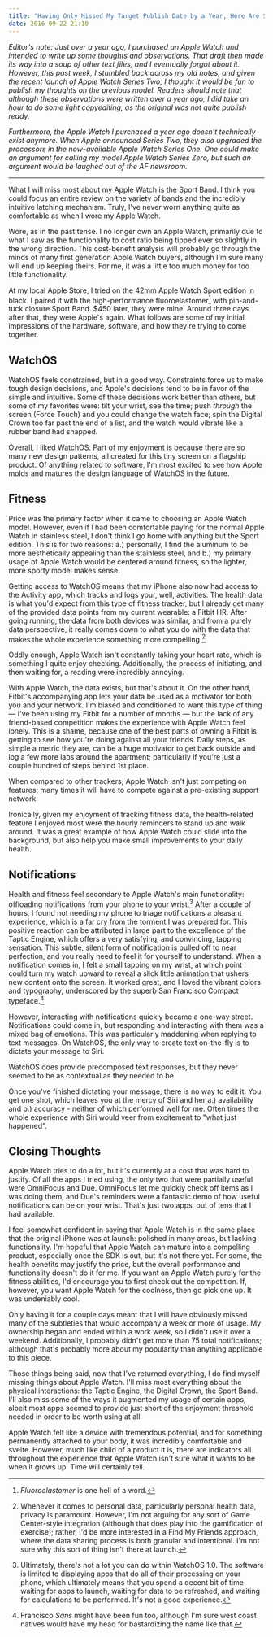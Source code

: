 ```yaml
---
title: "Having Only Missed My Target Publish Date by a Year, Here Are Some Brief Thoughts and Observations on Apple Watch"
date: 2016-09-22 21:10
---
```


_Editor's note: Just over a year ago, I purchased an Apple Watch and intended to write up some thoughts and observations. That draft then made its way into a soup of other text files, and I eventually forgot about it. However, this past week, I stumbled back across my old notes, and given the recent launch of Apple Watch Series Two, I thought it would be fun to publish my thoughts on the previous model. Readers should note that although these observations were written over a year ago, I did take an hour to do some light copyediting, as the original was not quite publish ready._

_Furthermore, the Apple Watch I purchased a year ago doesn't technically exist anymore. When Apple announced Series Two, they also upgraded the processors in the now-available Apple Watch Series One. One could make an argument for calling my model Apple Watch Series Zero, but such an argument would be laughed out of the AF newsroom._

---

What I will miss most about my Apple Watch is the Sport Band. I think you could focus an entire review on  the variety of bands and the incredibly intuitive latching mechanism. Truly, I've never worn anything quite as comfortable as when I wore my Apple Watch. 

Wore, as in the past tense. I no longer own an Apple Watch, primarily due to what I saw as the functionality to cost ratio being tipped ever so slightly in the wrong direction. This cost-benefit analysis will probably go through the minds of many first generation Apple Watch buyers, although I'm sure many will end up keeping theirs. For me, it was a little too much money for too little functionality. 

At my local Apple Store, I tried on the 42mm Apple Watch Sport edition in black. I paired it with the high-performance fluoroelastomer[^1] with pin-and-tuck closure Sport Band. $450 later, they were mine. Around three days after that, they were Apple's again. What follows are some of my initial impressions of the hardware, software, and how they're trying to come together.

## WatchOS

WatchOS feels constrained, but in a good way. Constraints force us to make tough design decisions, and Apple's decisions tend to be in favor of the simple and intuitive. Some of these decisions work better than others, but some of my favorites were: tilt your wrist, see the time; push _through_ the screen (Force Touch) and you could change the watch face; spin the Digital Crown too far past the end of a list, and the watch would vibrate like a rubber band had snapped. 

Overall, I liked WatchOS. Part of my enjoyment is because there are so many new design patterns, all created for this tiny screen on a flagship product. Of anything related to software, I'm most excited to see how Apple molds and matures the design language of WatchOS in the future. 

## Fitness

Price was the primary factor when it came to choosing an Apple Watch model. However, even if I had been comfortable paying for the normal Apple Watch in stainless steel, I don't think I go home with anything but the Sport edition. This is for two reasons: a.) personally, I find the aluminum to be more aesthetically appealing than the stainless steel, and b.) my primary usage of Apple Watch would be centered around fitness, so the lighter, more sporty model makes sense.

Getting access to WatchOS means that my iPhone also now had access to the Activity app, which tracks and logs your, well, activities. The health data is what you'd expect from this type of fitness tracker, but I already get many of the provided data points from my current wearable: a Fitbit HR. After going running, the data from both devices was similar, and from a purely data perspective, it really comes down to what you do with the data that makes the whole experience something more compelling.[^2]

<aside>
Oddly enough, Apple Watch isn't constantly taking your heart rate, which is something I quite enjoy checking. Additionally, the process of initiating, and then waiting for, a reading were incredibly annoying. 
</aside>

With Apple Watch, the data exists, but that's about it. On the other hand, Fitbit's accompanying app lets your data be used as a motivator for both you and your network. I'm biased and conditioned to want this type of thing — I've been using my Fitbit for a number of months — but the lack of any friend-based competition makes the experience with Apple Watch feel lonely. This is a shame, because one of the best parts of owning a Fitbit is getting to see how you're doing against all your friends. Daily steps, as simple a metric they are, can be a huge motivator to get back outside and log a few more laps around the apartment; particularly if you're just a couple hundred of steps behind 1st place. 

When compared to other trackers, Apple Watch isn't just competing on features; many times it will have to compete against a pre-existing support network. 

Ironically, given my enjoyment of tracking fitness data, the health-related feature I enjoyed most were the hourly reminders to stand up and walk around. It was a great example of how Apple Watch could slide into the background, but also help you make small improvements to your daily health. 

## Notifications 

Health and fitness feel secondary to Apple Watch's main functionality: offloading notifications from your phone to your wrist.[^3] After a couple of hours, I found not needing my phone to triage notifications a pleasant experience, which is a far cry from the torment I was prepared for. This positive reaction can be attributed in large part to the excellence of the Taptic Engine, which offers a very satisfying, and convincing, tapping sensation. This subtle, silent form of notification is pulled off to near perfection, and you really need to feel it for yourself to understand. When a notification comes in, I felt a small tapping on my wrist, at which point I could turn my watch upward to reveal a slick little animation that ushers new content onto the screen. It worked great, and I loved the vibrant colors and typography, underscored by the superb San Francisco Compact typeface.[^4] 

However, interacting with notifications quickly became a one-way street. Notifications could come in, but responding and interacting with them was a mixed bag of emotions. This was particularly maddening when replying to text messages. On WatchOS, the only way to create text on-the-fly is to dictate your message to Siri. 

<aside>
WatchOS does provide precomposed text responses, but they never seemed to be as contextual as they needed to be.
</aside> 

Once you've finished dictating your message, there is no way to edit it. You get one shot, which leaves you at the mercy of Siri and her a.) availability and b.) accuracy - neither of which performed well for me. Often times the whole experience with Siri would veer from excitement to "what just happened". 

## Closing Thoughts 

Apple Watch tries to do a lot, but it's currently at a cost that was hard to justify. Of all the apps I tried using, the only two that were partially useful were OmniFocus and Due. OmniFocus let me quickly check off items as I was doing them, and Due's reminders were a fantastic demo of how useful notifications can be on your wrist. That's just two apps, out of tens that I had available. 

I feel somewhat confident in saying that Apple Watch is in the same place that the original iPhone was at launch: polished in many areas, but lacking functionality. I'm hopeful that Apple Watch can mature into a compelling product, especially once the SDK is out, but it's not there yet. For some, the health benefits may justify the price, but the overall performance and functionality doesn't do it for me. If you want an Apple Watch purely for the fitness abilities, I'd encourage you to first check out the competition. If, however, you want Apple Watch for the coolness, then go pick one up. It was undeniably cool. 

Only having it for a couple days meant that I will have obviously missed many of the subtleties that would accompany a week or more of usage. My ownership began and ended within a work week, so I didn't use it over a weekend. Additionally, I probably didn't get more than 75 total notifications; although that's probably more about my popularity than anything applicable to this piece.

Those things being said, now that I've returned everything, I do find myself missing things about Apple Watch. I'll miss most everything about the physical interactions: the Taptic Engine, the Digital Crown, the Sport Band. I'll also miss some of the ways it augmented my usage of certain apps, albeit most apps seemed to provide just short of the enjoyment threshold needed in order to be worth using at all. 

Apple Watch felt like a device with tremendous potential, and for something permanently attached to your body, it was incredibly comfortable and svelte. However, much like child of a product it is, there are indicators all throughout the experience that Apple Watch isn't sure what it wants to be when it grows up. Time will certainly tell. 

[^1]: _Fluoroelastomer_ is one hell of a word. 

[^2]:	Whenever it comes to personal data, particularly personal health data, privacy is paramount. However, I'm not arguing for any sort of Game Center-style integration (although that does play into the gamification of exercise); rather, I'd be more interested in a Find My Friends approach, where the data sharing process is both granular and intentional. I'm not sure why this sort of thing isn't there at launch.  

[^3]:	Ultimately, there's not a lot you can do within WatchOS 1.0. The software is limited to displaying apps that do all of their processing on your phone, which ultimately means that you spend a decent bit of time waiting for apps to launch, waiting for data to be refreshed, and waiting for calculations to be performed. It's not a good experience.

[^4]:	Francisco _Sans_ might have been fun too, although I'm sure west coast natives would have my head for bastardizing the name like that. 
